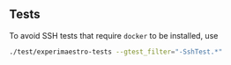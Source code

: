 ## Tests

To avoid SSH tests that require `docker` to be installed, use

```sh
./test/experimaestro-tests --gtest_filter="-SshTest.*"
```